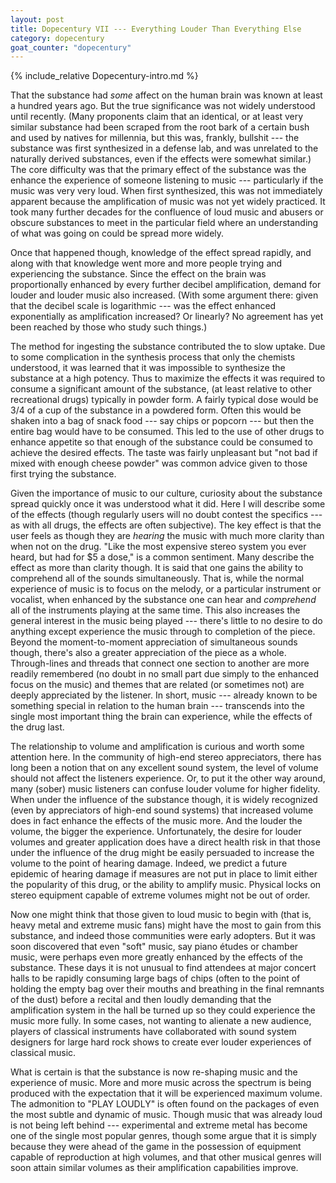 ```yaml
---
layout: post
title: Dopecentury VII --- Everything Louder Than Everything Else
category: dopecentury
goat_counter: "dopecentury" 
---
```


{% include_relative Dopecentury-intro.md %}

That the substance had _some_ affect on the human brain was known at least a hundred years ago. But the true significance was not widely understood until recently. (Many proponents claim that an identical, or at least very similar substance had been scraped from the root bark of a certain bush and used by natives for millennia, but this was, frankly, bullshit --- the substance was first synthesized in a defense lab, and was unrelated to the naturally derived substances, even if the effects were somewhat similar.) The core difficulty was that the primary effect of the substance was the enhance the experience of someone listening to music --- particularly if the music was very very loud. When first synthesized, this was not immediately apparent because the amplification of music was not yet widely practiced. It took many further decades for the confluence of loud music and abusers or obscure substances to meet in the particular field where an understanding of what was going on could be spread more widely.

Once that happened though, knowledge of the effect spread rapidly, and along with that knowledge went more and more people trying and experiencing the substance. Since the effect on the brain was proportionally enhanced by every further decibel amplification, demand for louder and louder music also increased. (With some argument there: given that the decibel scale is logarithmic --- was the effect enhanced exponentially as amplification increased? Or linearly? No agreement has yet been reached by those who study such things.)

The method for ingesting the substance contributed the to slow uptake. Due to some complication in the synthesis process that only the chemists understood, it was learned that it was impossible to synthesize the substance at a high potency. Thus to maximize the effects it was required to consume a significant amount of the substance, (at least relative to other recreational drugs) typically in powder form. A fairly typical dose would be 3/4 of a cup of the substance in a powdered form. Often this would be shaken into a bag of snack food --- say chips or popcorn --- but then the entire bag would have to be consumed. This led to the use of other drugs to enhance appetite so that enough of the substance could be consumed to achieve the desired effects. The taste was fairly unpleasant but "not bad if mixed with enough cheese powder" was common advice given to those first trying the substance.

Given the importance of music to our culture, curiosity about the substance spread quickly once it was understood what it did. Here I will describe some of the effects (though regularly users will no doubt contest the specifics --- as with all drugs, the effects are often subjective). The key effect is that the user feels as though they are _hearing_ the music with much more clarity than when not on the drug. "Like the most expensive stereo system you ever heard, but had for $5 a dose," is a common sentiment. Many describe the effect as more than clarity though. It is said that one gains the ability to comprehend all of the sounds simultaneously. That is, while the normal experience of music is to focus on the melody, or a particular instrument or vocalist, when enhanced by the substance one can hear and _comprehend_ all of the instruments playing at the same time. This also increases the general interest in the music being played --- there's little to no desire to do anything except experience the music through to completion of the piece. Beyond the moment-to-moment appreciation of simultaneous sounds though, there's also a greater appreciation of the piece as a whole. Through-lines and threads that connect one section to another are more readily remembered (no doubt in no small part due simply to the enhanced focus on the music) and themes that are related (or sometimes not) are deeply appreciated by the listener. In short, music --- already known to be something special in relation to the human brain --- transcends into the single most important thing the brain can experience, while the effects of the drug last.

The relationship to volume and amplification is curious and worth some attention here. In the community of high-end stereo appreciators, there has long been a notion that on any excellent sound system, the level of volume should not affect the listeners experience. Or, to put it the other way around, many (sober) music listeners can confuse louder volume for higher fidelity. When under the influence of the substance though, it is widely recognized (even by appreciators of high-end sound systems) that increased volume does in fact enhance the effects of the music more. And the louder the volume, the bigger the experience. Unfortunately, the desire for louder volumes and greater application does have a direct health risk in that those under the influence of the drug might be easily persuaded to increase the volume to the point of hearing damage. Indeed, we predict a future epidemic of hearing damage if measures are not put in place to limit either the popularity of this drug, or the ability to amplify music. Physical locks on stereo equipment capable of extreme volumes might not be out of order.

Now one might think that those given to loud music to begin with (that is, heavy metal and extreme music fans) might have the most to gain from this substance, and indeed those communities were early adopters. But it was soon discovered that even "soft" music, say piano études or chamber music, were perhaps even more greatly enhanced by the effects of the substance. These days it is not unusual to find attendees at major concert halls to be rapidly consuming large bags of chips (often to the point of holding the empty bag over their mouths and breathing in the final remnants of the dust) before a recital and then loudly demanding that the amplification system in the hall be turned up so they could experience the music more fully. In some cases, not wanting to alienate a new audience, players of classical instruments have collaborated with sound system designers for large hard rock shows to create ever louder experiences of classical music.

What is certain is that the substance is now re-shaping music and the experience of music. More and more music across the spectrum is being produced with the expectation that it will be experienced maximum volume. The admonition to "PLAY LOUDLY" is often found on the packages of even the most subtle and dynamic of music. Though music that was already loud is not being left behind --- experimental and extreme metal has become one of the single most popular genres, though some argue that it is simply because they were ahead of the game in the possession of equipment capable of reproduction at high volumes, and that other musical genres will soon attain similar volumes as their amplification capabilities improve.


